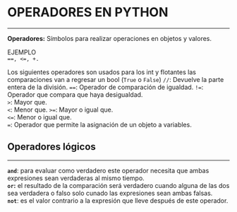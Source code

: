 # OPERADORES EN PYTHON
---  
**Operadores:** Símbolos para realizar operaciones en objetos y valores.  

EJEMPLO  
`==, <=, +.`

Los siguientes operadores son usados para los int y flotantes las comparaciones van a regresar un bool (`True` o `False`)
`//`: Devuelve la parte entera de la división.
`==`: Operador de comparación de igualdad.
`!=`: Operador que compara que haya desigualdad.  
`>`: Mayor que.  
`<`: Menor que.
`>=`: Mayor o igual que.  
`<=`: Menor o igual que.  
`=`: Operador que permite la asignación de un objeto a variables.
## Operadores lógicos
---
**`and`**: para evaluar como verdadero este operador necesita que ambas expresiones sean verdaderas al mismo tiempo.  
**`or`:** el resultado de la comparación será verdadero cuando alguna de las dos sea verdadera o falso solo cunado las expresiones sean ambas falsas.  
**`not`**:  es el valor contrario a la expresión que lleve  después de este operador.
